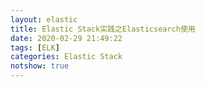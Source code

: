 ```yaml
---
layout: elastic
title: Elastic Stack实践之Elasticsearch使用
date: 2020-02-29 21:49:22
tags: [ELK]
categories: Elastic Stack
notshow: true
---
```

